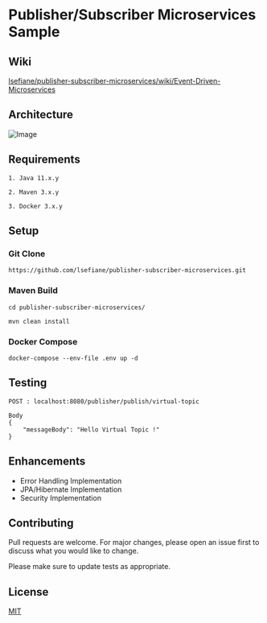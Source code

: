 # Publisher/Subscriber Microservices Sample

## Wiki

[lsefiane/publisher-subscriber-microservices/wiki/Event-Driven-Microservices](https://github.com/lsefiane/publisher-subscriber-microservices/wiki/Event-Driven-Microservices)

## Architecture

![Image](https://raw.githubusercontent.com/wiki/lsefiane/publisher-subscriber-microservices/images/PubSub%20Microservices%20Architecture.PNG)

## Requirements

```
1. Java 11.x.y

2. Maven 3.x.y

3. Docker 3.x.y
```

## Setup

### Git Clone

```
https://github.com/lsefiane/publisher-subscriber-microservices.git

```

### Maven Build

```
cd publisher-subscriber-microservices/

mvn clean install

```

### Docker Compose

```
docker-compose --env-file .env up -d

```

## Testing

```
POST : localhost:8080/publisher/publish/virtual-topic

Body
{
    "messageBody": "Hello Virtual Topic !"
}

```

## Enhancements

* Error Handling Implementation 
* JPA/Hibernate Implementation
* Security Implementation

## Contributing
Pull requests are welcome. For major changes, please open an issue first to discuss what you would like to change.

Please make sure to update tests as appropriate.

## License
[MIT](https://github.com/lsefiane/publisher-subscriber-microservices/blob/master/LICENSE.md)
